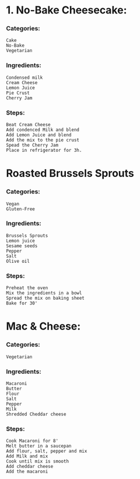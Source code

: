# 1. No-Bake Cheesecake:

### Categories:
    Cake
    No-Bake
    Vegetarian

### Ingredients: 
    Condensed milk
    Cream Cheese
    Lemon Juice
    Pie Crust
    Cherry Jam

### Steps:
    Beat Cream Cheese
    Add condenced Milk and blend
    Add Lemon Juice and blend
    Add the mix to the pie crust
    Spead the Cherry Jam
    Place in refrigerator for 3h.


# Roasted Brussels Sprouts

### Categories: 
    Vegan
    Gluten-Free

### Ingredients: 
    Brussels Sprouts
    Lemon juice
    Sesame seeds
    Pepper
    Salt
    Olive oil

### Steps:
    Preheat the oven
    Mix the ingredients in a bowl
    Spread the mix on baking sheet
    Bake for 30'

# Mac & Cheese:

### Categories:
    Vegetarian

### Ingredients:
    Macaroni
    Butter
    Flour
    Salt 
    Pepper
    Milk
    Shredded Cheddar cheese

### Steps:
    Cook Macaroni for 8'
    Melt butter in a saucepan
    Add flour, salt, pepper and mix 
    Add Milk and mix
    Cook until mix is smooth
    Add cheddar cheese
    Add the macaroni




